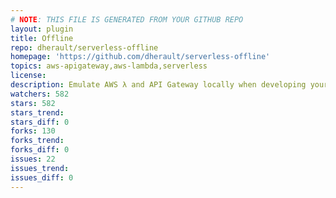```yaml
---
# NOTE: THIS FILE IS GENERATED FROM YOUR GITHUB REPO
layout: plugin
title: Offline
repo: dherault/serverless-offline
homepage: 'https://github.com/dherault/serverless-offline'
topics: aws-apigateway,aws-lambda,serverless
license: 
description: Emulate AWS λ and API Gateway locally when developing your Serverless project
watchers: 582
stars: 582
stars_trend: 
stars_diff: 0
forks: 130
forks_trend: 
forks_diff: 0
issues: 22
issues_trend: 
issues_diff: 0
---
```

